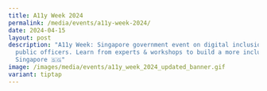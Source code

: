 ```yaml
---
title: A11y Week 2024
permalink: /media/events/a11y-week-2024/
date: 2024-04-15
layout: post
description: "A11y Week: Singapore government event on digital inclusion for
  public officers. Learn from experts & workshops to build a more inclusive
  Singapore 🇸🇬"
image: /images/media/events/a11y_week_2024_updated_banner.gif
variant: tiptap
---
```

